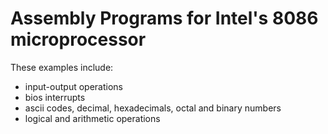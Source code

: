 # Assembly Programs for Intel's 8086 microprocessor

These examples include:
* input-output operations
* bios interrupts
* ascii codes, decimal, hexadecimals, octal and binary numbers
* logical and arithmetic operations
   
   
